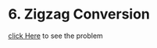 # 6. Zigzag Conversion
[click Here](https://leetcode.com/problems/zigzag-conversion/) to see the problem

